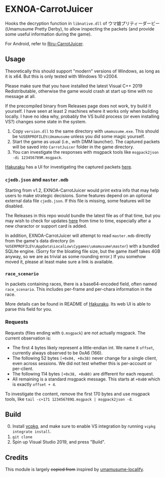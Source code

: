 # EXNOA-CarrotJuicer

Hooks the decryption function in `libnative.dll` of ウマ娘プリティーダービー (Umamusume Pretty Derby), to allow inspecting the packets (and provide some useful information during the game).

For Android, refer to [Riru-CarrotJuicer](https://github.com/CNA-Bld/Riru-CarrotJuicer).

## Usage

Theoretically this should support "modern" versions of Windows, as long as it is x64. But this is only tested with Windows 10 v2004.

Please make sure that you have installed the latest Visual C++ 2019 Redistributable, otherwise the game would crash at start up time with no message at all.

If the precompiled binary from Releases page does not work, try build it yourself. I have seen at least 2 machines where it works only when building locally. I have no idea why, probably the VS build process (or even installing VS?) changes some state in the system.

1. Copy `version.dll` to the same directory with `umamusume.exe`. This should be `%USERPROFILE%\Umamusume` unless you did some magic yourself.
2. Start the game as usual (i.e., with DMM launcher). The captured packets will be saved into `CarrotJuicer` folder in the game directory.
3. You can investigate the responses with msgpack tools like `msgpack2json -di 123456789R.msgpack`.

[Hakuraku](https://github.com/SSHZ-ORG/hakuraku) has a UI for investigating the captured packets [here](https://hakuraku.sshz.org/#/carrotjuicer).

### `cjedb.json` and `master.mdb`

Starting from v1.2, EXNOA-CarrotJuicer would print extra info that may help users to make strategic decisions. Some features depend on an optional external data file `cjedb.json`. If this file is missing, some features will be disabled.

The Releases in this repo would bundle the latest file as of that time, but you may wish to check for updates [here](https://github.com/CNA-Bld/cjedb) from time to time, especially after a new charactor or support card is added.

In addition, EXNOA-CarrotJuicer will attempt to read `master.mdb` directly from the game's data directory (in `%USERPROFILE%\AppData\LocalLow\Cygames\umamusume\master`) with a bundled SQLite engine. (Sorry for the bloating file size, but the game itself takes 4GB anyway, so we are as trivial as some rounding error.) If you somehow moved it, please at least make sure a link is available.

### `race_scenario`

In packets containing races, there is a base64-encoded field, often named `race_scenario`. This includes per-frame and per-chara information in the race.

More details can be found in README of [Hakuraku](https://github.com/SSHZ-ORG/hakuraku). Its web UI is able to parse this field for you.

### Requests

Requests (files ending with `Q.msgpack`) are not actually msgpack. The current observation is:

* The first 4 bytes likely represent a little-endian int. We name it `offset`, currently always observed to be 0xA6 (166).
* The following 52 bytes `[+0x04, +0x38)` never change for a single client, even across sessions. We did not test whether this is per-account or per-client.
* The following 114 bytes `[+0x38, +0xB0)` are different for each request.
* All remaining is a standard msgpack message. This starts at `+0xB0` which is exactly `offset + 4`.

To investigate the content, remove the first 170 bytes and use msgpack tools, like `tail -c+171 123456789Q.msgpack | msgpack2json -d`.

## Build

0. Install [vcpkg](https://vcpkg.io/en/getting-started.html), and make sure to enable VS integration by running `vcpkg integrate install`.
1. `git clone`
2. Spin up Visual Studio 2019, and press "Build".

## Credits

This module is largely ~~copied from~~ inspired by [umamusume-localify](https://github.com/GEEKiDoS/umamusume-localify).

